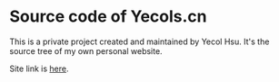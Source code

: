 Source code of Yecols.cn
=========

This is a private project created and maintained by Yecol Hsu.
It's the source tree of my own personal website.

Site link is [here](http://yecols.cn/ "link").
